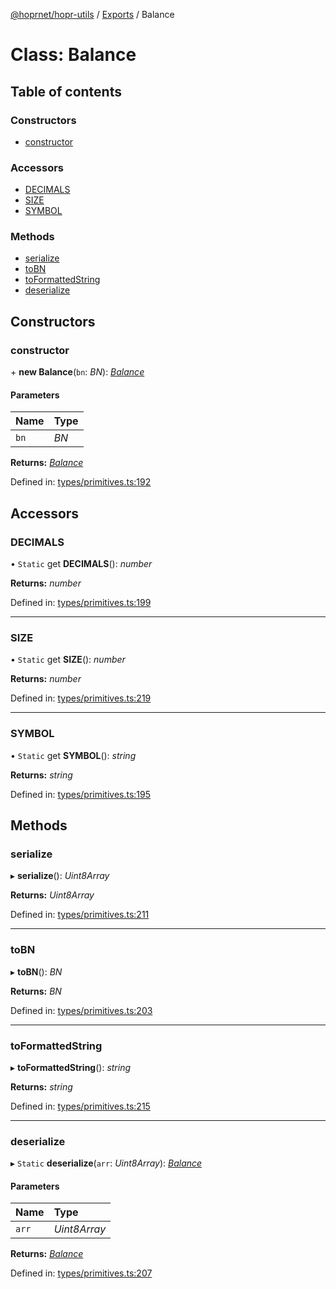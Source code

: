[@hoprnet/hopr-utils](../README.md) / [Exports](../modules.md) / Balance

# Class: Balance

## Table of contents

### Constructors

- [constructor](balance.md#constructor)

### Accessors

- [DECIMALS](balance.md#decimals)
- [SIZE](balance.md#size)
- [SYMBOL](balance.md#symbol)

### Methods

- [serialize](balance.md#serialize)
- [toBN](balance.md#tobn)
- [toFormattedString](balance.md#toformattedstring)
- [deserialize](balance.md#deserialize)

## Constructors

### constructor

\+ **new Balance**(`bn`: *BN*): [*Balance*](balance.md)

#### Parameters

| Name | Type |
| :------ | :------ |
| `bn` | *BN* |

**Returns:** [*Balance*](balance.md)

Defined in: [types/primitives.ts:192](https://github.com/jlherren/hoprnet/blob/master/packages/utils/src/types/primitives.ts#L192)

## Accessors

### DECIMALS

• `Static` get **DECIMALS**(): *number*

**Returns:** *number*

Defined in: [types/primitives.ts:199](https://github.com/jlherren/hoprnet/blob/master/packages/utils/src/types/primitives.ts#L199)

___

### SIZE

• `Static` get **SIZE**(): *number*

**Returns:** *number*

Defined in: [types/primitives.ts:219](https://github.com/jlherren/hoprnet/blob/master/packages/utils/src/types/primitives.ts#L219)

___

### SYMBOL

• `Static` get **SYMBOL**(): *string*

**Returns:** *string*

Defined in: [types/primitives.ts:195](https://github.com/jlherren/hoprnet/blob/master/packages/utils/src/types/primitives.ts#L195)

## Methods

### serialize

▸ **serialize**(): *Uint8Array*

**Returns:** *Uint8Array*

Defined in: [types/primitives.ts:211](https://github.com/jlherren/hoprnet/blob/master/packages/utils/src/types/primitives.ts#L211)

___

### toBN

▸ **toBN**(): *BN*

**Returns:** *BN*

Defined in: [types/primitives.ts:203](https://github.com/jlherren/hoprnet/blob/master/packages/utils/src/types/primitives.ts#L203)

___

### toFormattedString

▸ **toFormattedString**(): *string*

**Returns:** *string*

Defined in: [types/primitives.ts:215](https://github.com/jlherren/hoprnet/blob/master/packages/utils/src/types/primitives.ts#L215)

___

### deserialize

▸ `Static` **deserialize**(`arr`: *Uint8Array*): [*Balance*](balance.md)

#### Parameters

| Name | Type |
| :------ | :------ |
| `arr` | *Uint8Array* |

**Returns:** [*Balance*](balance.md)

Defined in: [types/primitives.ts:207](https://github.com/jlherren/hoprnet/blob/master/packages/utils/src/types/primitives.ts#L207)
